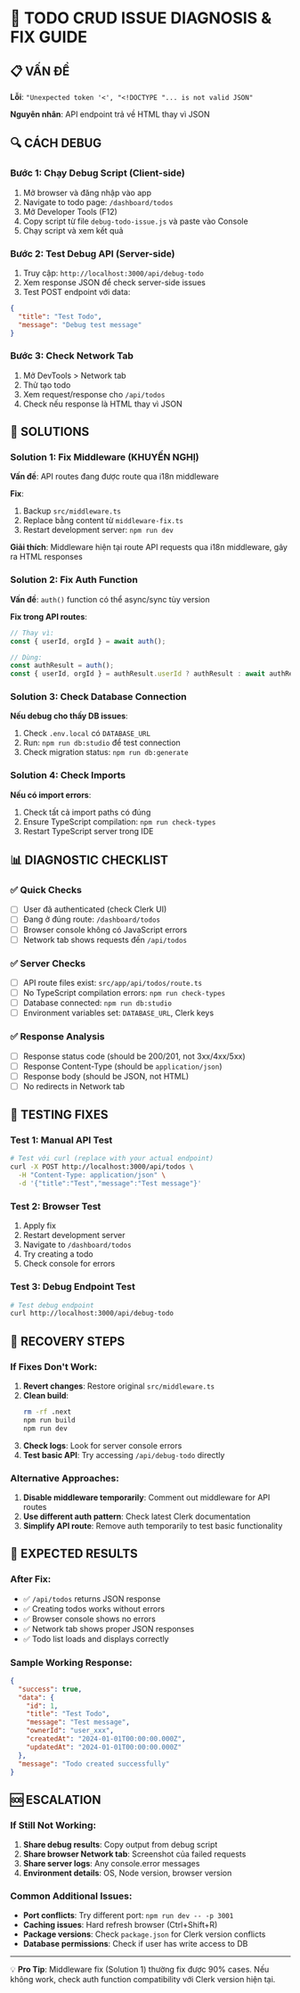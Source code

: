 # 🚨 TODO CRUD ISSUE DIAGNOSIS & FIX GUIDE

## 📋 VẤN ĐỀ
**Lỗi**: `"Unexpected token '<', "<!DOCTYPE "... is not valid JSON"`

**Nguyên nhân**: API endpoint trả về HTML thay vì JSON

## 🔍 CÁCH DEBUG

### Bước 1: Chạy Debug Script (Client-side)
1. Mở browser và đăng nhập vào app
2. Navigate to todo page: `/dashboard/todos`
3. Mở Developer Tools (F12) 
4. Copy script từ file `debug-todo-issue.js` và paste vào Console
5. Chạy script và xem kết quả

### Bước 2: Test Debug API (Server-side)
1. Truy cập: `http://localhost:3000/api/debug-todo` 
2. Xem response JSON để check server-side issues
3. Test POST endpoint với data:
```json
{
  "title": "Test Todo",
  "message": "Debug test message"
}
```

### Bước 3: Check Network Tab
1. Mở DevTools > Network tab
2. Thử tạo todo
3. Xem request/response cho `/api/todos`
4. Check nếu response là HTML thay vì JSON

## 🔧 SOLUTIONS

### Solution 1: Fix Middleware (KHUYẾN NGHỊ)
**Vấn đề**: API routes đang được route qua i18n middleware

**Fix**:
1. Backup `src/middleware.ts`
2. Replace bằng content từ `middleware-fix.ts`
3. Restart development server: `npm run dev`

**Giải thích**: Middleware hiện tại route API requests qua i18n middleware, gây ra HTML responses

### Solution 2: Fix Auth Function
**Vấn đề**: `auth()` function có thể async/sync tùy version

**Fix trong API routes**:
```typescript
// Thay vì:
const { userId, orgId } = await auth();

// Dùng:
const authResult = auth();
const { userId, orgId } = authResult.userId ? authResult : await authResult;
```

### Solution 3: Check Database Connection
**Nếu debug cho thấy DB issues**:
1. Check `.env.local` có `DATABASE_URL`
2. Run: `npm run db:studio` để test connection
3. Check migration status: `npm run db:generate`

### Solution 4: Check Imports
**Nếu có import errors**:
1. Check tất cả import paths có đúng
2. Ensure TypeScript compilation: `npm run check-types`
3. Restart TypeScript server trong IDE

## 📊 DIAGNOSTIC CHECKLIST

### ✅ Quick Checks
- [ ] User đã authenticated (check Clerk UI)
- [ ] Đang ở đúng route: `/dashboard/todos`
- [ ] Browser console không có JavaScript errors
- [ ] Network tab shows requests đến `/api/todos`

### ✅ Server Checks
- [ ] API route files exist: `src/app/api/todos/route.ts`
- [ ] No TypeScript compilation errors: `npm run check-types`
- [ ] Database connected: `npm run db:studio`
- [ ] Environment variables set: `DATABASE_URL`, Clerk keys

### ✅ Response Analysis
- [ ] Response status code (should be 200/201, not 3xx/4xx/5xx)
- [ ] Response Content-Type (should be `application/json`)
- [ ] Response body (should be JSON, not HTML)
- [ ] No redirects in Network tab

## 🚀 TESTING FIXES

### Test 1: Manual API Test
```bash
# Test với curl (replace with your actual endpoint)
curl -X POST http://localhost:3000/api/todos \
  -H "Content-Type: application/json" \
  -d '{"title":"Test","message":"Test message"}'
```

### Test 2: Browser Test
1. Apply fix
2. Restart development server
3. Navigate to `/dashboard/todos`
4. Try creating a todo
5. Check console for errors

### Test 3: Debug Endpoint Test
```bash
# Test debug endpoint
curl http://localhost:3000/api/debug-todo
```

## 🔄 RECOVERY STEPS

### If Fixes Don't Work:
1. **Revert changes**: Restore original `src/middleware.ts`
2. **Clean build**: 
   ```bash
   rm -rf .next
   npm run build
   npm run dev
   ```
3. **Check logs**: Look for server console errors
4. **Test basic API**: Try accessing `/api/debug-todo` directly

### Alternative Approaches:
1. **Disable middleware temporarily**: Comment out middleware for API routes
2. **Use different auth pattern**: Check latest Clerk documentation
3. **Simplify API route**: Remove auth temporarily to test basic functionality

## 📝 EXPECTED RESULTS

### After Fix:
- ✅ `/api/todos` returns JSON response
- ✅ Creating todos works without errors
- ✅ Browser console shows no errors
- ✅ Network tab shows proper JSON responses
- ✅ Todo list loads and displays correctly

### Sample Working Response:
```json
{
  "success": true,
  "data": {
    "id": 1,
    "title": "Test Todo",
    "message": "Test message",
    "ownerId": "user_xxx",
    "createdAt": "2024-01-01T00:00:00.000Z",
    "updatedAt": "2024-01-01T00:00:00.000Z"
  },
  "message": "Todo created successfully"
}
```

## 🆘 ESCALATION

### If Still Not Working:
1. **Share debug results**: Copy output from debug script
2. **Share browser Network tab**: Screenshot của failed requests
3. **Share server logs**: Any console.error messages
4. **Environment details**: OS, Node version, browser version

### Common Additional Issues:
- **Port conflicts**: Try different port: `npm run dev -- -p 3001`
- **Caching issues**: Hard refresh browser (Ctrl+Shift+R)
- **Package versions**: Check `package.json` for Clerk version conflicts
- **Database permissions**: Check if user has write access to DB

---

💡 **Pro Tip**: Middleware fix (Solution 1) thường fix được 90% cases. Nếu không work, check auth function compatibility với Clerk version hiện tại.
